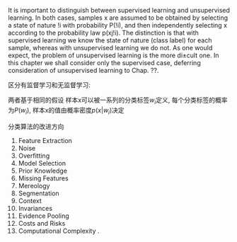 It is important to distinguish between supervised learning and unsupervised learning.
In both cases, samples x are assumed to be obtained by selecting a state of nature
!i with probability P(!i), and then independently selecting x according to the probability
law p(xj!i). The distinction is that with supervised learning we know the state
of nature (class label) for each sample, whereas with unsupervised learning we do not.
As one would expect, the problem of unsupervised learning is the more di±cult one.
In this chapter we shall consider only the supervised case, deferring consideration of
unsupervised learning to Chap. ??.

区分有监督学习和无监督学习:

两者基于相同的假设
样本x可以被一系列的分类标签$w_i$定义,
每个分类标签的概率为$P(w_i)$,
样本x的值由概率密度$p(x|w_i)$决定



分类算法的改进方向
1. Feature Extraction
1. Noise 
3. Overfitting 
4. Model Selection 
1. Prior Knowledge 
1. Missing Features 
1. Mereology 
1. Segmentation
1. Context
1. Invariances
1. Evidence Pooling
1. Costs and Risks
1. Computational Complexity .
